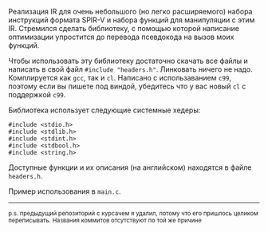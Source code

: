 Реализация IR для очень небольшого (но легко расширяемого) набора инструкций формата SPIR-V и набора функций для манипуляции с этим IR. 
Стремился сделать библиотеку, с помощью которой написание оптимизации упростится до перевода псевдокода на вызов моих функций.

 Чтобы использовать эту библиотеку достаточно скачать все файлы и написать в свой файл ```#include "headers.h"```. Линковать ничего не надо. Комплируется как ```gcc```, так и ```cl```.
 Написано с использаванием ```c99```, поэтому если вы пишете под виндой, убедитесь что у вас новый ```cl``` с поддержкой ```c99```.
 
Библиотека использует следующие системные хедеры:
 ```
#include <stdio.h>
#include <stdlib.h>
#include <stdint.h>
#include <stdbool.h>
#include <string.h>
 ```

Доступные функции и их описания (на английском) находятся в файле ```headers.h```.

Пример использования в ```main.c```.

---
<sub>p.s. предыдущий репозиторий с курсачем я удалил, потому что его пришлось целиком переписывать. Названия коммитов отсутствуют по той же причине</sub>
